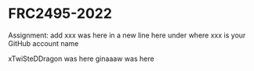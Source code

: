 # FRC2495-2022

Assignment: add xxx was here in a new line here under where xxx is your GitHub account name

xTwiSteDDragon was here
ginaaaw was here
